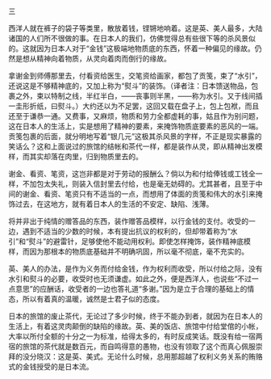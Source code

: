 三

  

西洋人就在裤子的袋子等类里，散放着钱，铿锵地响着。这是英、美人最多，大陆诸国的人们所不很做的事。在日本人的我们，仿佛觉得总有些很下等的杀风景似的。这就因为日本人对于“金钱”这极端地物质底的东西，怀着一种偏见的缘故。仍然是想从精神向着物质，从灵向着肉而倒行的缘故。

拿谢金到师傅那里去，付看资给医生，交笔资给画家，都包了贡笺，束了“水引”，还说这是不够精神底的，又加上称为“熨斗”的装饰。（译者注：日本馈送物品，包裹之外，束以特制之线，半红半白，——丧事则半黑，——称为水引。又于线间插一圭形折纸，曰熨斗。）大约还以为不足罢，这回又载在盘子上，包上包袱，而且还至于谦恭一通。又费事，又麻烦，物质和劳力全都虚耗的事，姑且作为别问题，这在日本人的生活上，实是想用了精神的要素，来掩饰物质底要素的恶风的一端。贡笺包裹的后面，就分明地写着“银几元”这极其杀风景的字样，不正是现实暴露的笑话么？这和上面说过的旅馆的结帐和茶代一样，都是装作从灵，即从精神出发模样，而其实却落在肉里，归到物质里去的。

谢金、看资、笔资，这岂非都是对于劳动的报酬么？倘以为和付给俸钱或工钱全一样，不加包太失礼，则装入信封里去付给，也是毫无妨碍的。尤其甚者，且至于中间的谢金、看资、笔资只有不适当的一点，而想用了体面的贡笺和伟大的水引来掩饰过去，在这地方，就有着日本人的生活的不安定、缺陷、浅薄。

将并非出于纯情的赠答品的东西，装作赠答品模样，以行金钱的支付。收受的一边，遇到不适当的少数的时候，本有提出抗议的权利的，但却带着称为“水引”和“熨斗”的避雷针，足够使他不能动用权利。即使怎样掩饰，装作精神底模样，而因为那根本的物质底基础并不明确巩固，所以毫不彻底，毫不充实的。

英、美人的办法，是作为义务而付给金钱，作为权利而收受，所以付给之际，没有水引和熨斗的必要，收受时也无须谦虚。如此之外，便是西洋人，也说些“不过一点意思”的应酬话，收受者的一边也答礼道“多谢。”因为是立于合理的基础上的情态，所以有着真的温暖，诚然是士君子似的态度。

日本的旅馆的废止茶代，无论过了多少时候，终于不能办到者，就因为在日本人的生活上，有着这灵肉颠倒的缺陷的缘故。英、美的饭店、旅馆中付给堂倌的小帐，大率以所付全额的十分之一为标准，给得太多的，有时反成笑话。既没有给一宿两宿的旅馆的茶代就是数百元，而自鸣得意的愚物，也没有领取了这个而真心佩服崇拜的没分晓汉：这是英、美式。无论什么时候，总用那超越了权利义务关系的贿赂式的金钱授受的是日本流。
